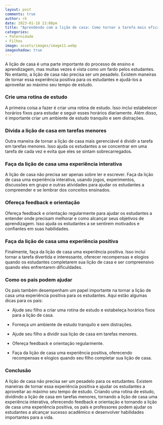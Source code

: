```yaml
---
layout: post
comments: true
author: rk
date: 2023-01-18 13:08pm
title: "Aprendendo com a lição de casa: Como tornar a tarefa mais eficaz e prazerosa"
categories:
- Paternidade
- Filhos
image: assets/images/image11.webp
imageshadow: true
---
```


A lição de casa é uma parte importante do processo de ensino e aprendizagem, mas muitas vezes é vista como um fardo pelos estudantes. No entanto, a lição de casa não precisa ser um pesadelo. Existem maneiras de tornar essa experiência positiva para os estudantes e ajudá-los a aproveitar ao máximo seu tempo de estudo.

### Crie uma rotina de estudo

A primeira coisa a fazer é criar uma rotina de estudo. Isso inclui estabelecer horários fixos para estudar e seguir esses horários diariamente. Além disso, é importante criar um ambiente de estudo tranquilo e sem distrações.

### Divida a lição de casa em tarefas menores

Outra maneira de tornar a lição de casa mais gerenciável é dividir a tarefa em tarefas menores. Isso ajuda os estudantes a se concentrar em uma tarefa de cada vez e evita que eles se sintam sobrecarregados.

### Faça da lição de casa uma experiência interativa

A lição de casa não precisa ser apenas sobre ler e escrever. Faça da lição de casa uma experiência interativa, usando jogos, experimentos, discussões em grupo e outras atividades para ajudar os estudantes a compreender e se lembrar dos conceitos ensinados.

### Ofereça feedback e orientação

Ofereça feedback e orientação regularmente para ajudar os estudantes a entender onde precisam melhorar e como alcançar seus objetivos de aprendizagem. Isso ajuda os estudantes a se sentirem motivados e confiantes em suas habilidades.

### Faça da lição de casa uma experiência positiva

Finalmente, faça da lição de casa uma experiência positiva. Isso inclui tornar a tarefa divertida e interessante, oferecer recompensas e elogios quando os estudantes completarem sua lição de casa e ser compreensivo quando eles enfrentarem dificuldades.

### Como os pais podem ajudar

Os pais também desempenham um papel importante na tornar a lição de casa uma experiência positiva para os estudantes. Aqui estão algumas dicas para os pais:

* Ajude seu filho a criar uma rotina de estudo e estabeleça horários fixos para a lição de casa.

* Forneça um ambiente de estudo tranquilo e sem distrações.

* Ajude seu filho a dividir sua lição de casa em tarefas menores.

* Ofereça feedback e orientação regularmente.

* Faça da lição de casa uma experiência positiva, oferecendo recompensas e elogios quando seu filho completar sua lição de casa.

### Conclusão

A lição de casa não precisa ser um pesadelo para os estudantes. Existem maneiras de tornar essa experiência positiva e ajudar os estudantes a aproveitar ao máximo seu tempo de estudo. Criando uma rotina de estudo, dividindo a lição de casa em tarefas menores, tornando a lição de casa uma experiência interativa, oferecendo feedback e orientação e tornando a lição de casa uma experiência positiva, os pais e professores podem ajudar os estudantes a alcançar sucesso acadêmico e desenvolver habilidades importantes para a vida.